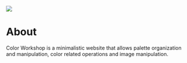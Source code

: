 [![](https://cdn.discordapp.com/attachments/877158810203086888/1079372569074991216/banner.png)](https://colorworkshop.netlify.app/)
<br />

# About
Color Workshop is a minimalistic website that allows palette organization and manipulation, color related operations and image manipulation.